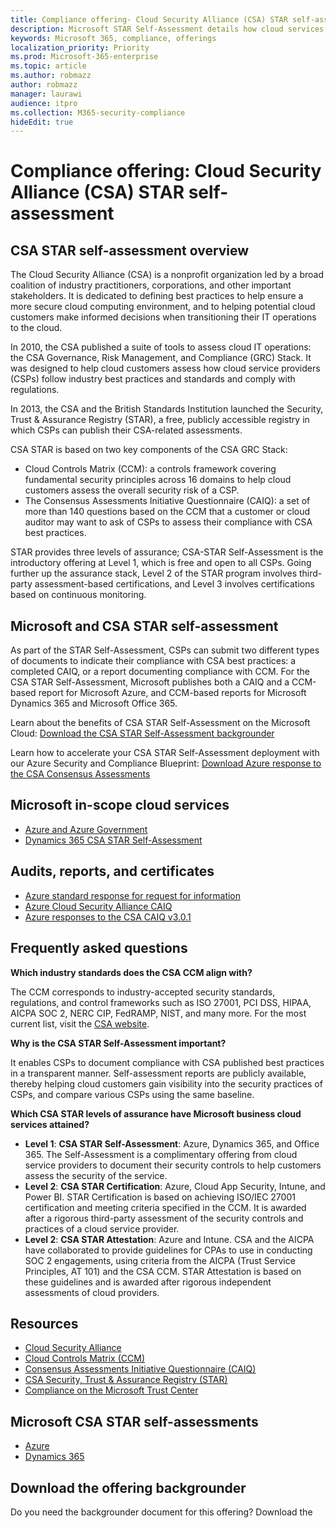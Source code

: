 ```yaml
---
title: Compliance offering- Cloud Security Alliance (CSA) STAR self-assessment
description: Microsoft STAR Self-Assessment details how cloud services fulfill Cloud Security Alliance requirements.
keywords: Microsoft 365, compliance, offerings
localization_priority: Priority
ms.prod: Microsoft-365-enterprise
ms.topic: article
ms.author: robmazz
author: robmazz
manager: laurawi
audience: itpro
ms.collection: M365-security-compliance
hideEdit: true
---
```


# Compliance offering: Cloud Security Alliance (CSA) STAR self-assessment

## CSA STAR self-assessment overview

The Cloud Security Alliance (CSA) is a nonprofit organization led by a broad coalition of industry practitioners, corporations, and other important stakeholders. It is dedicated to defining best practices to help ensure a more secure cloud computing environment, and to helping potential cloud customers make informed decisions when transitioning their IT operations to the cloud.  
  
In 2010, the CSA published a suite of tools to assess cloud IT operations: the CSA Governance, Risk Management, and Compliance (GRC) Stack. It was designed to help cloud customers assess how cloud service providers (CSPs) follow industry best practices and standards and comply with regulations.  
  
In 2013, the CSA and the British Standards Institution launched the Security, Trust & Assurance Registry (STAR), a free, publicly accessible registry in which CSPs can publish their CSA-related assessments.  
  
CSA STAR is based on two key components of the CSA GRC Stack:

- Cloud Controls Matrix (CCM): a controls framework covering fundamental security principles across 16 domains to help cloud customers assess the overall security risk of a CSP.
- The Consensus Assessments Initiative Questionnaire (CAIQ): a set of more than 140 questions based on the CCM that a customer or cloud auditor may want to ask of CSPs to assess their compliance with CSA best practices.

STAR provides three levels of assurance; CSA-STAR Self-Assessment is the introductory offering at Level 1, which is free and open to all CSPs. Going further up the assurance stack, Level 2 of the STAR program involves third-party assessment-based certifications, and Level 3 involves certifications based on continuous monitoring.

## Microsoft and CSA STAR self-assessment

As part of the STAR Self-Assessment, CSPs can submit two different types of documents to indicate their compliance with CSA best practices: a completed CAIQ, or a report documenting compliance with CCM. For the CSA STAR Self-Assessment, Microsoft publishes both a CAIQ and a CCM-based report for Microsoft Azure, and CCM-based reports for Microsoft Dynamics 365 and Microsoft Office 365.  
  
Learn about the benefits of CSA STAR Self-Assessment on the Microsoft Cloud: [Download the CSA STAR Self-Assessment backgrounder](https://aka.ms/csastar-selfassessment-backgrounder)

Learn how to accelerate your CSA STAR Self-Assessment deployment with our Azure Security and Compliance Blueprint: [Download Azure response to the CSA Consensus Assessments](https://gallery.technet.microsoft.com/Azure-Responses-to-CSA-46034a11)

## Microsoft in-scope cloud services

- [Azure and Azure Government](https://gallery.technet.microsoft.com/Overview-of-Azure-c1be3942)
- [Dynamics 365 CSA STAR Self-Assessment](https://cloudsecurityalliance.org/star/registry/microsoft/)

## Audits, reports, and certificates

- [Azure standard response for request for information](https://servicetrust.microsoft.com/ViewPage/TrustDocuments?command=Download&downloadType=Document&downloadId=f7ca8423-1bc5-4be0-bff8-b6056f87c134&docTab=6d000410-c9e9-11e7-9a91-892aae8839ad_FAQ%20and%20White%20Papers)
- [Azure Cloud Security Alliance CAIQ](https://servicetrust.microsoft.com/ViewPage/TrustDocumentsV3?command=Download&downloadType=Document&downloadId=a966a424-ecfd-4de2-9739-b08aee2d3ca0&tab=7f51cb60-3d6c-11e9-b2af-7bb9f5d2d913&docTab=7f51cb60-3d6c-11e9-b2af-7bb9f5d2d913_Compliance_Guides)
- [Azure responses to the CSA CAIQ v3.0.1](https://gallery.technet.microsoft.com/Azure-Responses-to-CSA-46034a11)

## Frequently asked questions

**Which industry standards does the CSA CCM align with?**

The CCM corresponds to industry-accepted security standards, regulations, and control frameworks such as ISO 27001, PCI DSS, HIPAA, AICPA SOC 2, NERC CIP, FedRAMP, NIST, and many more. For the most current list, visit the [CSA website](http://cloudsecurityalliance.org/).

**Why is the CSA STAR Self-Assessment important?**

It enables CSPs to document compliance with CSA published best practices in a transparent manner. Self-assessment reports are publicly available, thereby helping cloud customers gain visibility into the security practices of CSPs, and compare various CSPs using the same baseline.

**Which CSA STAR levels of assurance have Microsoft business cloud services attained?**

- **Level 1**: **CSA STAR Self-Assessment**: Azure, Dynamics 365, and Office 365. The Self-Assessment is a complimentary offering from cloud service providers to document their security controls to help customers assess the security of the service.
- **Level 2**: **CSA STAR Certification**: Azure, Cloud App Security, Intune, and Power BI. STAR Certification is based on achieving ISO/IEC 27001 certification and meeting criteria specified in the CCM. It is awarded after a rigorous third-party assessment of the security controls and practices of a cloud service provider.
- **Level 2**: **CSA STAR Attestation**: Azure and Intune. CSA and the AICPA have collaborated to provide guidelines for CPAs to use in conducting SOC 2 engagements, using criteria from the AICPA (Trust Service Principles, AT 101) and the CSA CCM. STAR Attestation is based on these guidelines and is awarded after rigorous independent assessments of cloud providers.

## Resources

- [Cloud Security Alliance](http://cloudsecurityalliance.org/)
- [Cloud Controls Matrix (CCM)](https://cloudsecurityalliance.org/group/cloud-controls-matrix/)
- [Consensus Assessments Initiative Questionnaire (CAIQ)](https://cloudsecurityalliance.org/group/consensus-assessments/)
- [CSA Security, Trust & Assurance Registry (STAR)](https://cloudsecurityalliance.org/star/)
- [Compliance on the Microsoft Trust Center](https://www.microsoft.com/trust-center/compliance/compliance-overview)

## Microsoft CSA STAR self-assessments

- [Azure](http://aka.ms/Azure_STAR)
- [Dynamics 365](http://aka.ms/DynamicsCRM_Online_STAR)

## Download the offering backgrounder

Do you need the backgrounder document for this offering? Download the